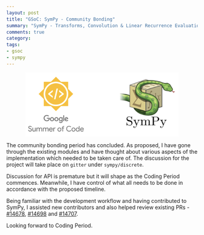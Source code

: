 ```yaml
---
layout: post
title: "GSoC: SymPy - Community Bonding"
summary: "SymPy - Transforms, Convolution & Linear Recurrence Evaluation"
comments: true
category:
tags:
- gsoc
- sympy
---
```


<img src="/files/gsoc-sympy.png" style="width:80%; height:80%; float:left; margin-left:50px;" />
<br clear="all" />

The community bonding period has concluded. As proposed, I have gone through the existing modules and have thought about various aspects of the implementation which needed to be taken care of. The discussion for the project will take place on `gitter` under `sympy/discrete`.

Discussion for API is premature but it will shape as the Coding Period commences. Meanwhile, I have control of what all needs to be done in accordance with the proposed timeline.

Being familiar with the development workflow and having contributed to SymPy, I assisted new contributors and also helped review existing PRs - [#14678](https://github.com/sympy/sympy/pull/14679), [#14698](https://github.com/sympy/sympy/pull/14698) and [#14707](https://github.com/sympy/sympy/pull/14707).

Looking forward to Coding Period.